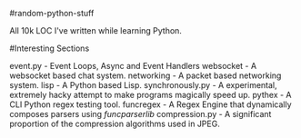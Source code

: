 #random-python-stuff

All 10k LOC I've written while learning Python.

#Interesting Sections

event.py - Event Loops, Async and Event Handlers
websocket - A websocket based chat system.
networking - A packet based networking system.
lisp - A Python based Lisp.
synchronously.py - A experimental, extremely hacky attempt to make programs magically speed up.
pythex - A CLI Python regex testing tool.
funcregex - A Regex Engine that dynamically composes parsers using *funcparserlib*
compression.py - A significant proportion of the compression algorithms used in JPEG.
